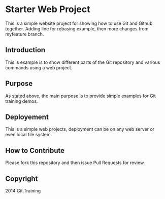 # Starter Web Project

This is a simple website project for showing how to use Git and Github together.
Adding line for rebasing example, then more changes from myfeature branch.

## Introduction

This is example is to show different parts of the Git repository and various commands
using a web project.

## Purpose

As stated above, the main purpose is to provide simple examples for Git training demos.

## Deployement 

This is a simple web projects, deployment can be on any web server or even local file system.

## How to Contribute

Please fork this repository and then issue Pull Requests for review.

## Copyright

2014 Git.Training